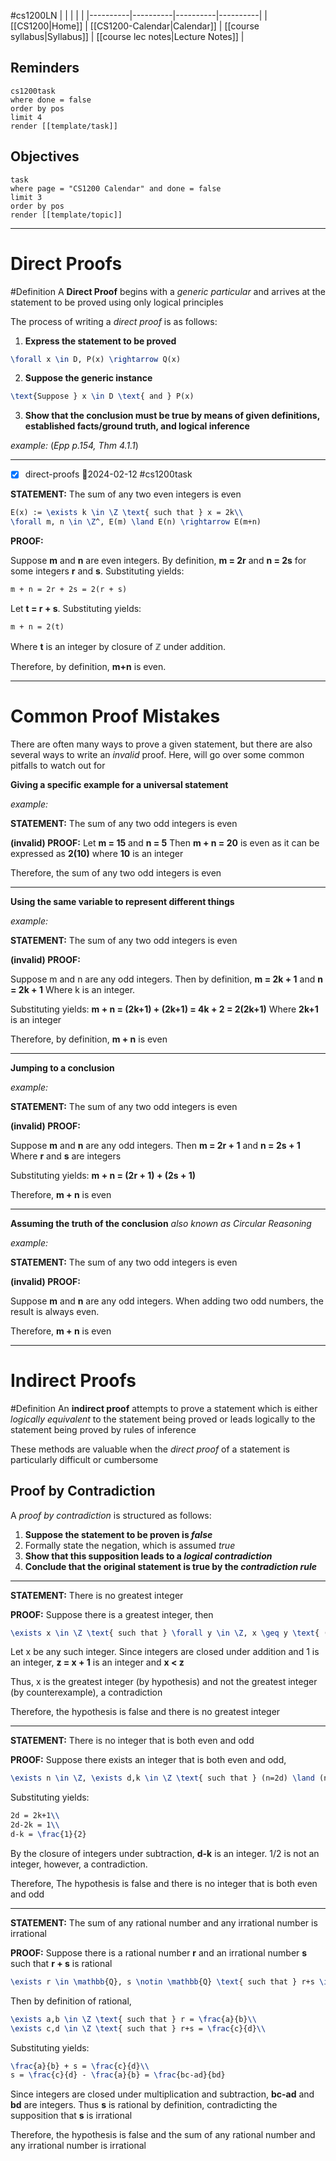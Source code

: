 #cs1200LN
|  |  |  |  |
|----------|----------|----------|----------|
| [[CS1200|Home]] | [[CS1200-Calendar|Calendar]] | [[course syllabus|Syllabus]] | [[course lec notes|Lecture Notes]] |


## Reminders

```query
cs1200task
where done = false
order by pos
limit 4
render [[template/task]]
```

## Objectives

```query
task
where page = "CS1200 Calendar" and done = false
limit 3
order by pos
render [[template/topic]]
```
---
# Direct Proofs

#Definition A **Direct Proof** begins with a _generic particular_ and arrives at the statement to be proved using only logical principles

The process of writing a _direct proof_ is as follows:

1. **Express the statement to be proved**
```latex
\forall x \in D, P(x) \rightarrow Q(x)
```
2. **Suppose the generic instance**
```latex
\text{Suppose } x \in D \text{ and } P(x)
```
3. **Show that the conclusion must be true by means of given definitions, established facts/ground truth, and logical inference**

_example:_
(_Epp p.154, Thm 4.1.1_)

---

* [x] direct-proofs  📅2024-02-12 #cs1200task

**STATEMENT:** The sum of any two even integers is even
```latex
E(x) := \exists k \in \Z \text{ such that } x = 2k\\
\forall m, n \in \Z^, E(m) \land E(n) \rightarrow E(m+n)
```

**PROOF:** 

Suppose **m** and **n** are even integers.
By definition, **m = 2r** and **n = 2s** for some integers **r** and **s**.
Substituting yields:
```latex
m + n = 2r + 2s = 2(r + s)
```

Let **t = r + s**. 
Substituting yields:
```latex
m + n = 2(t)
```
Where **t** is an integer by closure of ℤ under addition.

Therefore, by definition, **m+n** is even.

---

# Common Proof Mistakes

There are often many ways to prove a given statement, but there are also several ways to write an _invalid_ proof. Here, will go over some common pitfalls to watch out for

**Giving a specific example for a universal statement**

_example:_

**STATEMENT:** The sum of any two odd integers is even

**(invalid) PROOF:**
Let **m = 15** and **n = 5**
Then **m + n = 20** is even as it can be expressed as **2(10)** where **10** is an integer

Therefore, the sum of any two odd integers is even

---
**Using the same variable to represent different things**

_example:_

**STATEMENT:** The sum of any two odd integers is even

**(invalid) PROOF:**

Suppose m and n are any odd integers.
Then by definition, **m = 2k + 1** and **n = 2k + 1**
Where k is an integer.

Substituting yields:
**m + n = (2k+1) + (2k+1) = 4k + 2 = 2(2k+1)**
Where **2k+1** is an integer

Therefore, by definition, **m + n** is even

---
**Jumping to a conclusion**

_example:_

**STATEMENT:** The sum of any two odd integers is even

**(invalid) PROOF:** 

Suppose **m** and **n** are any odd integers.
Then **m = 2r + 1** and **n = 2s + 1**
Where **r** and **s** are integers

Substituting yields:
**m + n = (2r + 1) + (2s + 1)**

Therefore, **m + n** is even

---
**Assuming the truth of the conclusion**
_also known as Circular Reasoning_

_example:_

**STATEMENT:** The sum of any two odd integers is even

**(invalid) PROOF:**

Suppose **m** and **n** are any odd integers.
When adding two odd numbers, the result is always even.

Therefore, **m + n** is even

---
# Indirect Proofs

#Definition An **indirect proof** attempts to prove a statement which is either _logically equivalent_ to the statement being proved or leads logically to the statement being proved by rules of inference

These methods are valuable when the _direct proof_ of a statement is particularly difficult or cumbersome

## Proof by Contradiction

A _proof by contradiction_ is structured as follows:

1. **Suppose the statement to be proven is _false_**
  2. Formally state the negation, which is assumed _true_
3. **Show that this supposition leads to a _logical contradiction_**
4. **Conclude that the original statement is true by the _contradiction rule_**

---
**STATEMENT:** There is no greatest integer

**PROOF:**
Suppose there is a greatest integer, then
```latex
\exists x \in \Z \text{ such that } \forall y \in \Z, x \geq y \text{ (hypothesis)}
```

Let x be any such integer.
Since integers are closed under addition and 1 is an integer,
**z = x + 1** is an integer and **x < z**

Thus, x is the greatest integer (by hypothesis) and not the greatest integer (by counterexample), a contradiction

Therefore, the hypothesis is false and there is no greatest integer

---
**STATEMENT:** There is no integer that is both even and odd

**PROOF:**
Suppose there exists an integer that is both even and odd,
```latex
\exists n \in \Z, \exists d,k \in \Z \text{ such that } (n=2d) \land (n=2k+1)
```

Substituting yields:
```latex
2d = 2k+1\\
2d-2k = 1\\
d-k = \frac{1}{2}
```

By the closure of integers under subtraction, **d-k** is an integer.
1/2 is not an integer, however, a contradiction.

Therefore, The hypothesis is false and there is no integer that is both even and odd

---
**STATEMENT:** The sum of any rational number and any irrational number is irrational

**PROOF:**
Suppose there is a rational number **r** and an irrational number **s** such that **r + s** is rational
```latex
\exists r \in \mathbb{Q}, s \notin \mathbb{Q} \text{ such that } r+s \in \mathbb{Q} 
```

Then by definition of rational,
```latex
\exists a,b \in \Z \text{ such that } r = \frac{a}{b}\\
\exists c,d \in \Z \text{ such that } r+s = \frac{c}{d}\\
```

Substituting yields:
```latex
\frac{a}{b} + s = \frac{c}{d}\\
s = \frac{c}{d} - \frac{a}{b} = \frac{bc-ad}{bd}
```

Since integers are closed under multiplication and subtraction, **bc-ad** and **bd** are integers. Thus **s** is rational by definition, contradicting the supposition that **s** is irrational

Therefore, the hypothesis is false and the sum of any rational number and any irrational number is irrational
